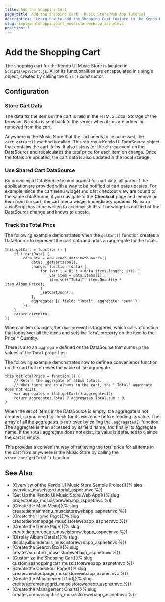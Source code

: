 ```yaml
---
title: Add the Shopping Cart
page_title: Add the Shopping Cart - Music Store Web App Tutorial
description: "Learn how to add the Shopping Cart feature to the Kendo UI Music Store Web Application sample project by using Telerik UI for ASP.NET MVC."
slug: implementshoppingcart_muscistorewebapp_aspnetmvc
position: 7
---
```


# Add the Shopping Cart

The shopping cart for the Kendo UI Music Store is located in `Scripts\App\cart.js`. All of its functionalities are encapsulated in a single object, created by calling the `Cart()` constructor.

## Configuration

### Store Cart Data

The data for the items in the cart is held in the HTML5 Local Storage of the browser. No data is sent back to the server when items are added or removed from the cart.

Anywhere in the Music Store that the cart needs to be accessed, the `cart.getCart()` method is called. This returns a Kendo UI DataSource object that contains the cart items. It also listens for the `change` event on the DataSource and recalculates the total price for each item on change. Once the totals are updated, the cart data is also updated in the local storage.

### Use Shared Cart DataSource

By providing a DataSource to bind against for cart data, all parts of the application are provided with a way to be notified of cart data updates. For example, since the cart menu widget and cart checkout view are bound to the same dataSource, if you navigate to the **Checkout** page and remove an item from the cart, the cart menu widget immediately updates. No extra JavaScript has to be written to accomplish this. The widget is notified of the DataSource change and knows to update.

### Track the Total Price

The following example demonstrates when the `getCart()` function creates a DataSource to represent the cart data and adds an aggregate for the totals.

    this.getCart = function () {
        if (!cartData) {
            cartData = new kendo.data.DataSource({
                data: _getCartJson(),
                change: function (data) {
                    for (var i = 0; i < data.items.length; i++) {
                        var item = data.items[i];
                        item.set("Total", item.Quantity * item.Album.Price);
                    }
                    _setCartJson();
                },
                aggregate: [{ field: "Total", aggregate: "sum" }]
            });
        }
        return cartData;
    };

<!--_-->
When an item changes, the `change` event is triggered, which calls a function that loops over all the items and sets the `Total` property on the item to the Price * Quantity.

There is also an `aggregate` defined on the DataSource that sums up the values of the `Total` properties.

The following example demonstrates how to define a convenience function on the cart that retrieves the value of the aggregate.

    this.getTotalPrice = function () {
        // Return the aggregate of album totals.
        // When there are no albums in the cart, the '.Total' aggregate does not exist.
        var aggregates = that.getCart().aggregates();
        return aggregates.Total ? aggregates.Total.sum : 0;
    }

When the set of items in the DataSource is empty, the aggregate is not created, so you need to check for its existence before reading its value. The array of all the aggregates is retrieved by calling the `.aggregates()` function. The aggregate is then accessed by its field name, and finally its aggregate name. If the `Total` aggregate does not exist, its value is defaulted to `0` since the cart is empty.

This provides a convenient way of retrieving the total price for all items in the cart from anywhere in the Music Store by calling the `store.cart.getTotal()` function.

## See Also

* [Overview of the Kendo UI Music Store Sample Project]({% slug overview_muscistoretutorial_aspnetmvc %})
* [Set Up the Kendo UI Music Store Web App]({% slug projectsetup_muscistorewebapp_aspnetmvc %})
* [Create the Main Menu]({% slug createthemainmenu_muscistorewebapp_aspnetmvc %})
* [Create the Home Page]({% slug createthehomepage_muscistorewebapp_aspnetmvc %})
* [Create the Genre Page]({% slug createthegenrepage_muscistorewebapp_aspnetmvc %})
* [Display Album Details]({% slug displayalbumdetails_muscistorewebapp_aspnetmvc %})
* [Create the Search Box]({% slug createsearchbox_muscistorewebapp_aspnetmvc %})
* [Customize the Shopping Cart]({% slug customizeshoppingcart_muscistorewebapp_aspnetmvc %})
* [Create the Checkout Page]({% slug createcheckoutpage_muscistorewebapp_aspnetmvc %})
* [Create the Management Grid]({% slug createstoremanaggrid_muscistorewebapp_aspnetmvc %})
* [Create the Management Charts]({% slug createstoremanagcharts_muscistorewebapp_aspnetmvc %})
